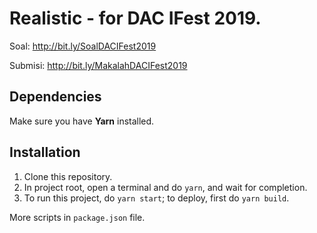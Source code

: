 # Realistic - for DAC IFest 2019.

Soal: http://bit.ly/SoalDACIFest2019

Submisi: http://bit.ly/MakalahDACIFest2019

## Dependencies
Make sure you have **Yarn** installed.

## Installation
1. Clone this repository.
2. In project root, open a terminal and do `yarn`, and wait for completion.
3. To run this project, do `yarn start`; to deploy, first do `yarn build`.

More scripts in `package.json` file.
